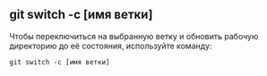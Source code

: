 ## **git switch -c [имя ветки]**

Чтобы переключиться на выбранную ветку и обновить рабочую директорию до её состояния, используйте команду:

```
git switch -c [имя ветки]
```
